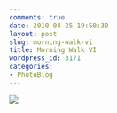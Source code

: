 ```yaml
---
comments: true
date: 2010-04-25 19:50:30
layout: post
slug: morning-walk-vi
title: Morning Walk VI
wordpress_id: 3171
categories:
- PhotoBlog
---
```


![](http://ryanfitzer.com/main/wp-content/uploads/2010/04/2010-04-08-at-13-23-06.jpg)
